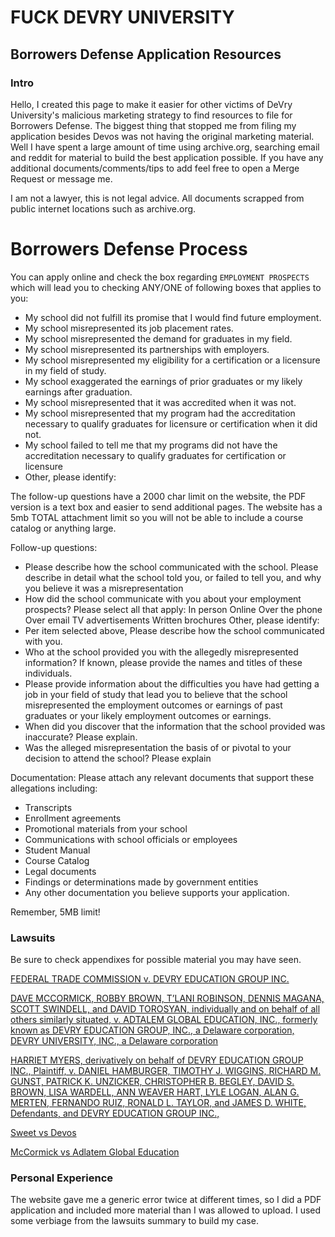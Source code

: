 # FUCK DEVRY UNIVERSITY
## Borrowers Defense Application Resources
### Intro
Hello, I created this page to make it easier for other victims of DeVry University's malicious marketing strategy to find resources to file for Borrowers Defense. The biggest thing that stopped me from filing my application besides Devos was not having the original marketing material. Well I have spent a large amount of time using archive.org, searching email and reddit for material to build the best application possible. If you have any additional documents/comments/tips to add feel free to open a Merge Request or message me.

I am not a lawyer, this is not legal advice. All documents scrapped from public internet locations such as archive.org.

# Borrowers Defense Process

You can apply online and check the box regarding `EMPLOYMENT PROSPECTS` which will lead you to checking ANY/ONE of following boxes that applies to you:
* My school did not fulfill its promise that I would find future employment.
* My school misrepresented its job placement rates.
* My school misrepresented the demand for graduates in my field.
* My school misrepresented its partnerships with employers.
* My school misrepresented my eligibility for a certification or a licensure in my field of study.
* My school exaggerated the earnings of prior graduates or my likely earnings after graduation.
* My school misrepresented that it was accredited when it was not.
* My school misrepresented that my program had the accreditation necessary to qualify graduates for licensure or certification when it did not.
* My school failed to tell me that my programs did not have the accreditation necessary to qualify graduates for certification or licensure
* Other, please identify:

The follow-up questions have a 2000 char limit on the website, the PDF version is a text box and easier to send additional pages. The website has a 5mb TOTAL attachment limit so you will not be able to include a course catalog or anything large.

Follow-up questions:
* Please describe how the school communicated with the school. Please describe in detail what the school told you, or failed to tell you, and why you believe it was a misrepresentation
* How did the school communicate with you about your employment prospects? Please select all that apply:
  In person
  Online
  Over the phone
  Over email
  TV advertisements
  Written brochures
  Other, please identify:
* Per item selected above, Please describe how the school communicated with you.
* Who at the school provided you with the allegedly misrepresented information? If known, please provide the names and titles of these individuals.
* Please provide information about the difficulties you have had getting a job in your field of study that lead you to believe that the school misrepresented the employment outcomes or earnings of past graduates or your likely employment outcomes or earnings.
* When did you discover that the information that the school provided was inaccurate? Please explain.
* Was the alleged misrepresentation the basis of or pivotal to your decision to attend the school? Please explain


Documentation: Please attach any relevant documents that support these allegations including:
* Transcripts
* Enrollment agreements
* Promotional materials from your school
* Communications with school officials or employees
* Student Manual
* Course Catalog
* Legal documents
* Findings or determinations made by government entities
* Any other documentation you believe supports your application.

Remember, 5MB limit!

### Lawsuits
Be sure to check appendixes for possible material you may have seen.

[FEDERAL TRADE COMMISSION v. DEVRY EDUCATION GROUP INC.](https://www.ftc.gov/system/files/documents/cases/160127devrycmpt.pdf)

[DAVE MCCORMICK, ROBBY BROWN, T’LANI ROBINSON, DENNIS MAGANA, SCOTT SWINDELL, and DAVID TOROSYAN, individually and on behalf of all others similarly situated,
v.
ADTALEM GLOBAL EDUCATION, INC., formerly known as DEVRY EDUCATION GROUP, INC., a Delaware corporation, DEVRY UNIVERSITY, INC., a Delaware
corporation](https://www.devryuniversitysettlement.com/home/400/DocumentHandler?docPath=/Documents/2020_05_11_McCormick_v_DeVry_TAC_updated.pdf)

[HARRIET MYERS, derivatively on behalf
of DEVRY EDUCATION GROUP INC.,
Plaintiff,
v.
DANIEL HAMBURGER, TIMOTHY J.
WIGGINS, RICHARD M. GUNST,
PATRICK K. UNZICKER,
CHRISTOPHER B. BEGLEY, DAVID S.
BROWN, LISA WARDELL, ANN
WEAVER HART, LYLE LOGAN, ALAN
G. MERTEN, FERNANDO RUIZ,
RONALD L. TAYLOR, and JAMES D.
WHITE,
Defendants,
and
DEVRY EDUCATION GROUP INC.,](https://www.courthousenews.com/wp-content/uploads/2017/01/devry.pdf)

[Sweet vs Devos](https://casetext.com/case/sweet-v-devos-2)

[McCormick vs Adlatem Global Education](https://www.devryuniversitysettlement.com/home/documents/)

### Personal Experience
The website gave me a generic error twice at different times, so I did a PDF application and included more material than I was allowed to upload. I used some verbiage from the lawsuits summary to build my case. 
